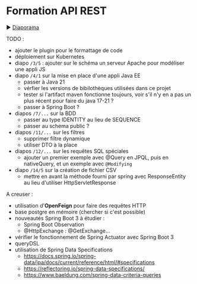 # Formation API REST

:arrow_forward: [Diaporama](https://gaetan-varlet.github.io/formation-api-rest/)

TODO :

- ajouter le plugin pour le formattage de code
- déploiement sur Kubernetes
- diapo `/3/5` : ajouter sur le schéma un serveur Apache pour modéliser une appli JS
- diapo `/4/1` sur la mise en place d'une appli Java EE
  - passer à Java 21
  - vérfier les versions de bibilothèques utilisées dans ce projet
  - tester si l'artifact maven fonctionne toujours, voir s'il n'y en a pas un plus récent pour faire du java 17-21 ?
  - passer à Spring Boot ?
- diapos `/7/...` sur la BDD
  - passer au type IDENTITY au lieu de SEQUENCE
  - passer au schema public ?
- diapos `/11/...` sur les filtres
  - supprimer filtre dynamique
  - utiliser DTO à la place
- diapos `/12/...` sur les requêtes SQL spéciales
  - ajouter un premier exemple avec @Query en JPQL, puis en nativeQuery, et un exemple avec `@Modifying`
- diapo `/14/5` sur la création de fichier CSV
  - mettre en avant la méthode fourni par spring avec ResponseEntity au lieu d'utiliser HttpServletResponse

A creuser :

- utilisation d'**OpenFeign** pour faire des requêtes HTTP
- base postgre en mémoire (chercher si c'est possible)
- nouveautés Spring Boot 3 à étudier :
  - Spring Boot Observation
  - @HttpExchange : @GetExchange...
- vérifier le fonctionnement de Spring Actuator avec Spring Boot 3
- queryDSL
- utilisation de Spring Data Specifications
  - <https://docs.spring.io/spring-data/jpa/docs/current/reference/html/#specifications>
  - <https://reflectoring.io/spring-data-specifications/>
  - <https://www.baeldung.com/spring-data-criteria-queries>

